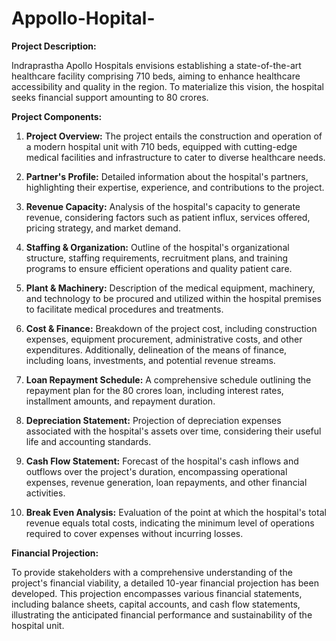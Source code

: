# Appollo-Hopital-
**Project Description:**

Indraprastha Apollo Hospitals envisions establishing a state-of-the-art healthcare facility comprising 710 beds, aiming to enhance healthcare accessibility and quality in the region. To materialize this vision, the hospital seeks financial support amounting to 80 crores.

**Project Components:**

1. **Project Overview:** The project entails the construction and operation of a modern hospital unit with 710 beds, equipped with cutting-edge medical facilities and infrastructure to cater to diverse healthcare needs.

2. **Partner's Profile:** Detailed information about the hospital's partners, highlighting their expertise, experience, and contributions to the project.

3. **Revenue Capacity:** Analysis of the hospital's capacity to generate revenue, considering factors such as patient influx, services offered, pricing strategy, and market demand.

4. **Staffing & Organization:** Outline of the hospital's organizational structure, staffing requirements, recruitment plans, and training programs to ensure efficient operations and quality patient care.

5. **Plant & Machinery:** Description of the medical equipment, machinery, and technology to be procured and utilized within the hospital premises to facilitate medical procedures and treatments.

6. **Cost & Finance:** Breakdown of the project cost, including construction expenses, equipment procurement, administrative costs, and other expenditures. Additionally, delineation of the means of finance, including loans, investments, and potential revenue streams.

7. **Loan Repayment Schedule:** A comprehensive schedule outlining the repayment plan for the 80 crores loan, including interest rates, installment amounts, and repayment duration.

8. **Depreciation Statement:** Projection of depreciation expenses associated with the hospital's assets over time, considering their useful life and accounting standards.

9. **Cash Flow Statement:** Forecast of the hospital's cash inflows and outflows over the project's duration, encompassing operational expenses, revenue generation, loan repayments, and other financial activities.

10. **Break Even Analysis:** Evaluation of the point at which the hospital's total revenue equals total costs, indicating the minimum level of operations required to cover expenses without incurring losses.

**Financial Projection:**

To provide stakeholders with a comprehensive understanding of the project's financial viability, a detailed 10-year financial projection has been developed. This projection encompasses various financial statements, including balance sheets, capital accounts, and cash flow statements, illustrating the anticipated financial performance and sustainability of the hospital unit.

